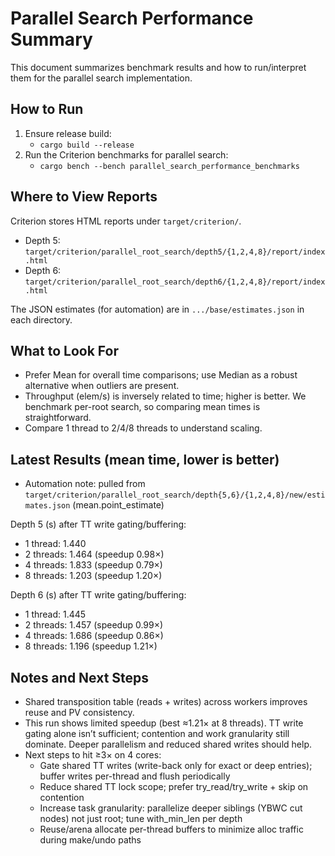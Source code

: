 # Parallel Search Performance Summary

This document summarizes benchmark results and how to run/interpret them for the parallel search implementation.

## How to Run

1. Ensure release build:
   - `cargo build --release`
2. Run the Criterion benchmarks for parallel search:
   - `cargo bench --bench parallel_search_performance_benchmarks`

## Where to View Reports

Criterion stores HTML reports under `target/criterion/`.

- Depth 5: `target/criterion/parallel_root_search/depth5/{1,2,4,8}/report/index.html`
- Depth 6: `target/criterion/parallel_root_search/depth6/{1,2,4,8}/report/index.html`

The JSON estimates (for automation) are in `.../base/estimates.json` in each directory.

## What to Look For

- Prefer Mean for overall time comparisons; use Median as a robust alternative when outliers are present.
- Throughput (elem/s) is inversely related to time; higher is better. We benchmark per-root search, so comparing mean times is straightforward.
- Compare 1 thread to 2/4/8 threads to understand scaling.

## Latest Results (mean time, lower is better)

- Automation note: pulled from `target/criterion/parallel_root_search/depth{5,6}/{1,2,4,8}/new/estimates.json` (mean.point_estimate)

Depth 5 (s) after TT write gating/buffering:
- 1 thread: 1.440
- 2 threads: 1.464 (speedup 0.98×)
- 4 threads: 1.833 (speedup 0.79×)
- 8 threads: 1.203 (speedup 1.20×)

Depth 6 (s) after TT write gating/buffering:
- 1 thread: 1.445
- 2 threads: 1.457 (speedup 0.99×)
- 4 threads: 1.686 (speedup 0.86×)
- 8 threads: 1.196 (speedup 1.21×)

## Notes and Next Steps

- Shared transposition table (reads + writes) across workers improves reuse and PV consistency.
- This run shows limited speedup (best ≈1.21× at 8 threads). TT write gating alone isn’t sufficient; contention and work granularity still dominate. Deeper parallelism and reduced shared writes should help.
- Next steps to hit ≥3× on 4 cores:
  - Gate shared TT writes (write-back only for exact or deep entries); buffer writes per-thread and flush periodically
  - Reduce shared TT lock scope; prefer try_read/try_write + skip on contention
  - Increase task granularity: parallelize deeper siblings (YBWC cut nodes) not just root; tune with_min_len per depth
  - Reuse/arena allocate per-thread buffers to minimize alloc traffic during make/undo paths



